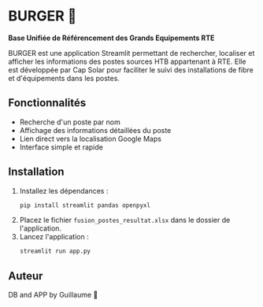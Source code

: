 # BURGER 🍔 

**Base Unifiée de Référencement des Grands Equipements RTE**

BURGER est une application Streamlit permettant de rechercher, localiser et afficher les informations des postes sources HTB appartenant à RTE. Elle est développée par Cap Solar pour faciliter le suivi des installations de fibre et d'équipements dans les postes.

## Fonctionnalités
- Recherche d'un poste par nom
- Affichage des informations détaillées du poste
- Lien direct vers la localisation Google Maps
- Interface simple et rapide

## Installation
1. Installez les dépendances :
   ```bash
   pip install streamlit pandas openpyxl
   ```
2. Placez le fichier `fusion_postes_resultat.xlsx` dans le dossier de l'application.
3. Lancez l'application :
   ```bash
   streamlit run app.py
   ```

## Auteur
DB and APP by Guillaume 🍔
